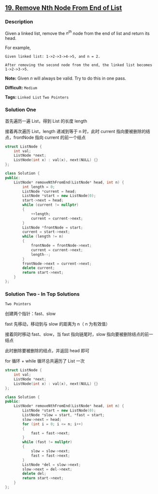 ## [19. Remove Nth Node From End of List](https://leetcode.com/problems/remove-nth-node-from-end-of-list/#/description)

### Description

Given a linked list, remove the $n^{th}$ node from the end of list and return its head.

For example,

```
Given linked list: 1->2->3->4->5, and n = 2.

After removing the second node from the end, the linked list becomes 1->2->3->5.
```

**Note:**
Given *n* will always be valid.
Try to do this in one pass.

**Difficult:** `Medium`

**Tags:** `Linked List` `Two Pointers`

### Solution One

首先遍历一遍 List，得到 List 的长度 length

接着再次遍历 List，length 递减到等于 n 时，此时 current 指向要被删除的结点，frontNode 指向 current 的前一个结点

```c++
struct ListNode {
    int val;
    ListNode *next;
    ListNode(int x) : val(x), next(NULL) {}
};

class Solution {
public:
    ListNode* removeNthFromEnd(ListNode* head, int n) {
        int length = 0;
        ListNode *current = head;
        ListNode *start = new ListNode(0);
        start->next = head;
        while (current != nullptr)
        {
            ++length;
            current = current->next;
        }
        ListNode *frontNode = start;
        current = start->next;
        while (length != n)
        {
            frontNode = frontNode->next;
            current = current->next;
            length--;
        }
        frontNode->next = current->next;
        delete current;
        return start->next;
    }
};
```

### Solution Two - In Top Solutions

`Two Pointers`

创建两个指针：fast、slow

fast 先移动，移动到与 slow 的距离为 n（ n 为有效值）

接着同时移动 fast、slow，当 fast 指向链尾时，slow 指向要被删除结点的前一结点

此时删除要被删除的结点，并返回 head 即可

for 循环 + while 循环总共遍历了 List 一次

```c++
struct ListNode {
    int val;
    ListNode *next;
    ListNode(int x) : val(x), next(NULL) {}
};

class Solution {
public:
    ListNode* removeNthFromEnd(ListNode* head, int n) {
        ListNode *start = new ListNode(0);
        ListNode *slow = start, *fast = start;
        slow->next = head;
        for (int i = 0; i <= n; i++)
        {
            fast = fast->next;
        }
        while (fast != nullptr)
        {
            slow = slow->next;
            fast = fast->next;
        }
        ListNode *del = slow->next;
        slow->next = del->next;
        delete del;
        return start->next;
    }
};
```
